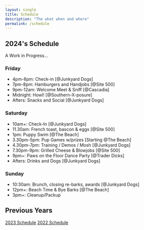 ```yaml
---
layout: single
title: Schedule
description: "The what when and where"
permalink: /schedule
---
```

## 2024's Schedule

A Work in Progress... 

### Friday
- 4pm-8pm: Check-in [@Junkyard Dogs]
- 7pm-8pm: Hamburgers and Handjobs [@Site 500]
- 9pm-12am: Welcome Meet & Sniff [@Cascadia]
- Midnight: Howl! [@Southern-X-posure]
- Afters: Snacks and Social [@Junkyard Dogs]
### Saturday
- 10am+: Check-In [@Junkyard Dogs]
- 11.30am: French toast, bascon & eggs [@Site 500]
- 1pm: Puppy Swim [@The Beach]
- 3.30pm-5pm: Pup Games w/prizes [Starting @The Beach]
- 4.30pm-7pm: Training / Demos / Mosh [@Junkyard Dogs] 
- 7.30pm-9pm: Grilled Cheese & Blowjobs [@Site 500]
- 9pm+: Paws on the Floor Dance Party [@Trader Dicks]
- Afters: Drinks and Dogs [@Junkyard Dogs]
### Sunday
- 10:30am: Brunch, closing re-barks, awards [@Junkyard Dogs]
- 12pm+: Beach Time & Bye Barks [@The Beach]
- 3pm+: Cleanup/Packup

## Previous Years
[2023 Schedule](/2023/schedule)
[2022 Schedule](/2022/schedule)
